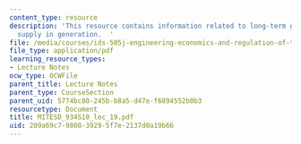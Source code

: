 ```yaml
---
content_type: resource
description: 'This resource contains information related to long-term guarantee of
  supply in generation.  '
file: /media/courses/ids-505j-engineering-economics-and-regulation-of-the-electric-power-sector-spring-2010/209a69c7980839295f7e2137d0a19b66_MITESD_934S10_lec_19.pdf
file_type: application/pdf
learning_resource_types:
- Lecture Notes
ocw_type: OCWFile
parent_title: Lecture Notes
parent_type: CourseSection
parent_uid: 5774bc80-245b-b8a5-d47e-f6894552b0b3
resourcetype: Document
title: MITESD_934S10_lec_19.pdf
uid: 209a69c7-9808-3929-5f7e-2137d0a19b66
---
```

